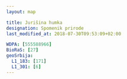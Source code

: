 ```yaml
---
layout: map

title: Jurišina humka
designation: Spomenik prirode
last_modified_at: 2018-07-30T09:53:09+02:00

WDPA: [555588966]
BioRaS: [27]
geoSrbija:
  L1_183: [171]
  L1_301: [6]
---
```

